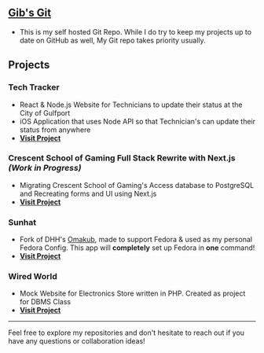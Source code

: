## [Gib's Git](https://git.gibbyb.com/gib)
- This is my self hosted Git Repo. While I do try to keep my projects up to date on GitHub as well, My Git repo takes priority usually.

## Projects

### **Tech Tracker**
- React & Node.js Website for Technicians to update their status at the City of Gulfport
- iOS Application that uses Node API so that Technician's can update their status from anywhere
- **[Visit Project](https://techtracker.gibbyb.com)**

### **Crescent School of Gaming Full Stack Rewrite with Next.js** *(Work in Progress)*
- Migrating Crescent School of Gaming's Access database to PostgreSQL and Recreating forms and UI using Next.js
- **[Visit Project](https://github.com/gibbyb/crescent_school)**

### **Sunhat**
- Fork of DHH's [Omakub](https://omakub.org), made to support Fedora & used as my personal Fedora Config. This app will **completely** set up Fedora in **one** command!
- **[Visit Project](https://github.com/gibbyb/sunhat)**

### **Wired World**
- Mock Website for Electronics Store written in PHP. Created as project for DBMS Class
- **[Visit Project](https://wiredworld.gibbyb.com)**

---

Feel free to explore my repositories and don't hesitate to reach out if you have any questions or collaboration ideas!
